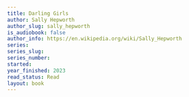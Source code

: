 ```yaml
---
title: Darling Girls
author: Sally Hepworth
author_slug: sally_hepworth
is_audiobook: false
author_info: https://en.wikipedia.org/wiki/Sally_Hepworth
series: 
series_slug: 
series_number: 
started: 
year_finished: 2023
read_status: Read
layout: book
---
```

